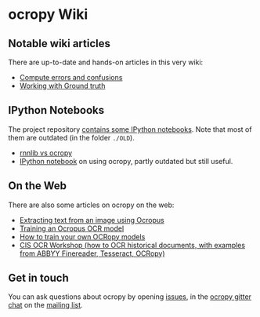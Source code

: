 # ocropy Wiki

## Notable wiki articles

There are up-to-date and hands-on articles in this very wiki:

* [Compute errors and confusions](https://github.com/tmbdev/ocropy/wiki/Compute-errors-and-confusions)
* [Working with Ground truth](https://github.com/tmbdev/ocropy/wiki/Working-with-Ground-Truth)

## IPython Notebooks

The project repository [contains some IPython notebooks](https://github.com/tmbdev/ocropy/search?l=jupyter-notebook&q=&type=Code&utf8=%E2%9C%93). Note that most of them are outdated (in the folder `./OLD`).

* [rnnlib vs ocropy](https://github.com/tmbdev/ocropy/blob/master/examples/rnnlib-vs-ocropy.ipynb)
* [IPython notebook](https://github.com/tmbdev/ocropy/blob/master/OLD/ocropus-steps.ipynb) on using ocropy, partly outdated but still useful.

## On the Web

There are also some articles on ocropy on the web:

* [Extracting text from an image using Ocropus](http://www.danvk.org/2015/01/09/extracting-text-from-an-image-using-ocropus.html)
* [Training an Ocropus OCR model](http://www.danvk.org/2015/01/11/training-an-ocropus-ocr-model.html)
* [How to train your own OCRopy models](http://cistern.cis.lmu.de/ocrocis/tutorial.pdf)
* [CIS OCR Workshop (how to OCR historical documents, with examples from ABBYY Finereader, Tesseract, OCRopy)](http://www.cis.uni-muenchen.de/ocrworkshop/program.html)

## Get in touch

You can ask questions about ocropy by opening [issues](/tmbdev/ocropy/issues), in the [ocropy gitter chat](https://gitter.im/tmbdev/ocropy?utm_source=badge&utm_medium=badge&utm_campaign=pr-badge&utm_content=badge) on the [mailing list](https://groups.google.com/forum/#!forum/ocropus).